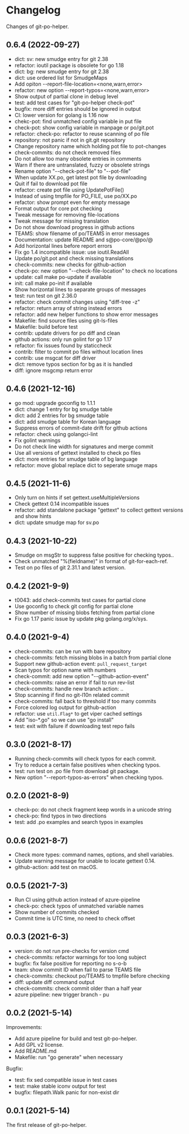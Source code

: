 # Changelog

Changes of git-po-helper.

## 0.6.4 (2022-09-27)

* dict: sv: new smudge entry for git 2.38
* refactor: ioutil package is obsolete for go 1.18
* dict: bg: new smudge entry for git 2.38
* dict: use ordered list for SmudgeMaps
* Add opiton --report-file-location=<none,warn,error>
* refactor: new option --report-typos=<none,warn,error>
* Show output of partial clone in debug level
* test: add test cases for "git-po-helper check-pot"
* bugfix: more diff entries should be ignored in output
* CI: lower version for golang is 1.16 now
* chekc-pot: find unmatched config variable in put file
* check-pot: show config variable in manpage or po/git.pot
* refactor: check-po: refactor to reuse scanning of po file
* repository: not panic if not in git.git repository
* Change repository name which holding pot file to pot-changes
* check-commits: do not check removed files
* Do not allow too many obsolete entries in comments
* Warn if there are untranslated, fuzzy or obsolete strings
* Rename option "--check-pot-file" to "--pot-file"
* When update XX.po, get latest pot file by downloading
* Quit if fail to download pot file
* refactor: create pot file using UpdatePotFile()
* Instead of using tmpfile for PO_FILE, use po/XX.po
* refactor: show prompt even for empty message
* Format output for core pot checking
* Tweak message for removing file-locations
* Tweak message for missing translation
* Do not show download progress in github actions
* TEAMS: show filename of po/TEAMS in error messages
* Documentation: update README and s@po-core/@po/@
* Add horizontal lines before report errors
* Fix go 1.4 incompatible issue: use ioutil.ReadAll
* Update po/git.pot and check missing translations
* check-commits: new checks for github-action
* check-po: new option "--check-file-location" to check no locations
* update: call make po-update if available
* init: call make po-init if available
* Show horizontal lines to separate groups of messages
* test: run test on git 2.36.0
* refactor: check commit changes using "diff-tree -z"
* refactor: return array of string instead errors
* refactor: add new helper functions to show error messages
* Makefile: find source files using git-ls-files
* Makefile: build before test
* contrib: update drivers for po diff and clean
* github actions: only run golint for go 1.17
* refactor: fix issues found by staticcheck
* contrib: filter to commit po files without location lines
* contrib: use msgcat for diff driver
* dict: remove typos section for bg as it is handled
* diff: ignore msgcmp return error


## 0.4.6 (2021-12-16)

* go mod: upgrade goconfig to 1.1.1
* dict: change 1 entry for bg smudge table
* dict: add 2 entries for bg smudge table
* dict: add smudge table for Korean language
* Suppress errors of commit-date drift for github actions
* refactor: check using golangci-lint
* Fix golint warnings
* Do not check line width for signatures and merge commit
* Use all versions of gettext installed to check po files
* dict: more entries for smudge table of bg language
* refactor: move global replace dict to seperate smuge maps


## 0.4.5 (2021-11-6)

* Only turn on hints if set gettext.useMultipleVersions
* Check gettext 0.14 incompatible issues
* refactor: add standalone package "gettext" to collect gettext
  versions and show hints
* dict: update smudge map for sv.po


## 0.4.3 (2021-10-22)

* Smudge on msgStr to suppress false positive for checking typos..
* Check unmatched "%(fieldname)" in format of git-for-each-ref.
* Test on po files of git 2.31.1 and latest version.


## 0.4.2 (2021-9-9)

* t0043: add check-commits test cases for partial clone
* Use goconfig to check git config for partial clone
* Show number of missing blobs fetching from partial clone
* Fix go 1.17 panic issue by update pkg golang.org/x/sys.


## 0.4.0 (2021-9-4)

* check-commits: can be run with bare repository
* check-commits: fetch missing blobs in a batch from partial clone
* Support new github-action event: `pull_request_target`
* Scan typos for option name with numbers
* check-commit: add new option "--github-action-event"
* check-commits: raise an error if fail to run rev-list
* check-commits: handle new branch action: <ZERO-OID>..<new-branch>
* Stop scanning if find no git-l10n related commit
* check-commits: fall back to threshold if too many commits
* Force colored log output for github-action
* refactor: use `util.Flag*` to get viper cached settings
* Add "iso-\*.go" so we can use "go install"
* test: exit with failure if downloading test repo fails


## 0.3.0 (2021-8-17)

* Running check-commits will check typos for each commit.
* Try to reduce a certain false positives when checking typos.
* test: run test on .po file from download git package.
* New option "--report-typos-as-errors" when checking typos.


## 0.2.0 (2021-8-9)

* check-po: do not check fragment keep words in a unicode string
* check-po: find typos in two directions
* test: add .po examples and search typos in examples


## 0.0.6 (2021-8-7)

* Check more types: command names, options, and shell variables.
* Update warning message for unable to locate gettext 0.14.
* github-action: add test on macOS.


## 0.0.5 (2021-7-3)

* Run CI using github action instead of azure-pipeline
* check-po: check typos of unmatched variable names
* Show number of commits checked
* Commit time is UTC time, no need to check offset


## 0.0.3 (2021-6-3)

* version: do not run pre-checks for version cmd
* check-commits: refactor warnings for too long subject
* bugfix: fix false positive for reporting no s-o-b
* team: show commit ID when fail to parse TEAMS file
* check-commits: checkout po/TEAMS to tmpfile before checking
* diff: update diff command output
* check-commits: check commit older than a half year
* azure pipeline: new trigger branch - pu


## 0.0.2 (2021-5-14)

Improvements:

* Add azure pipeline for build and test git-po-helper.
* Add GPL v2 license.
* Add README.md
* Makefile: run "go generate" when necessary

Bugfix:

* test: fix sed compatible issue in test cases
* test: make stable iconv output for test
* bugfix: filepath.Walk panic for non-exist dir


## 0.0.1 (2021-5-14)

The first release of git-po-helper.
